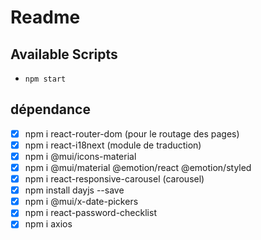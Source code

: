 # Readme
## Available Scripts
- `npm start`

## dépendance
- [X] npm i react-router-dom (pour le routage des pages)
- [X] npm i react-i18next (module de traduction)
- [X] npm i @mui/icons-material 
- [X] npm i @mui/material @emotion/react @emotion/styled
- [X] npm i react-responsive-carousel (carousel)
- [x] npm install dayjs --save
- [x] npm i @mui/x-date-pickers
- [X] npm i react-password-checklist
- [X] npm i axios

